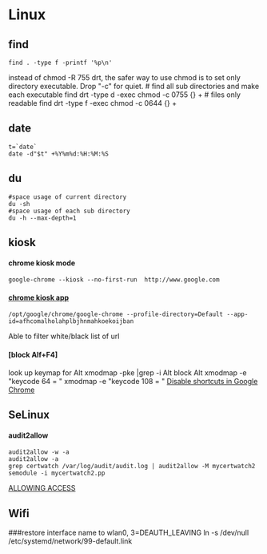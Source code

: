 # Linux

## find
    find . -type f -printf '%p\n'
instead of chmod -R 755 drt, the safer way to use chmod is to set only directory executable. Drop "-c" for quiet.
    # find all sub directories and make each executable
    find drt -type d -exec chmod -c 0755 {} +
    # files only readable
    find drt -type f -exec chmod -c 0644 {} +

## date
    t=`date`
    date -d"$t" +%Y%m%d:%H:%M:%S

## du
    #space usage of current directory
    du -sh
    #space usage of each sub directory
    du -h --max-depth=1
    

## kiosk
#### chrome kiosk mode
    google-chrome --kiosk --no-first-run  http://www.google.com 
#### [chrome kiosk app](http://github.com/matt-cook/kiosk)
    /opt/google/chrome/google-chrome --profile-directory=Default --app-id=afhcomalholahplbjhnmahkoekoijban
Able to filter white/black list of url
#### [block Alf+F4]
look up keymap for Alt
    xmodmap -pke |grep -i Alt
block Alt
    xmodmap -e "keycode 64 = "
    xmodmap -e "keycode 108 = "
[Disable shortcuts in Google Chrome](http://stackoverflow.com/questions/5637530/disable-shortcuts-in-google-chrome)

## SeLinux
#### audit2allow
    audit2allow -w -a
    audit2allow -a
    grep certwatch /var/log/audit/audit.log | audit2allow -M mycertwatch2
    semodule -i mycertwatch2.pp
[ALLOWING ACCESS](https://access.redhat.com/documentation/en-us/red_hat_enterprise_linux/6/html/security-enhanced_linux/sect-security-enhanced_linux-fixing_problems-allowing_access_audit2allow)

## Wifi
###restore interface name to wlan0, 3=DEAUTH_LEAVING
    ln -s /dev/null /etc/systemd/network/99-default.link

